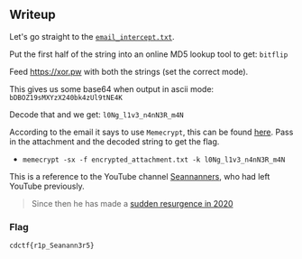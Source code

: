 ## Writeup

Let's go straight to the [`email_intercept.txt`](../../Challenges/c1/encrypted_attachment.txt).

Put the first half of the string into an online MD5 lookup tool to get: `bitflip`

Feed https://xor.pw with both the strings (set the correct mode).

This gives us some base64 when output in ascii mode: `bDBOZ19sMXYzX240bk4zUl9tNE4K`

Decode that and we get: `l0Ng_l1v3_n4nN3R_m4N`

According to the email it says to use `Memecrypt`, this can be found [here](https://github.com/Sh3llcod3/Memecrypt).
Pass in the attachment and the decoded string to get the flag.

- `memecrypt -sx -f encrypted_attachment.txt -k l0Ng_l1v3_n4nN3R_m4N`

This is a reference to the YouTube channel [Seannanners](https://www.youtube.com/user/SeaNanners/videos), who had left YouTube previously.

> Since then he has made a [sudden resurgence in 2020](https://youtu.be/LGEtE5ICTIM)

### Flag

`cdctf{r1p_Seanann3r5}`
